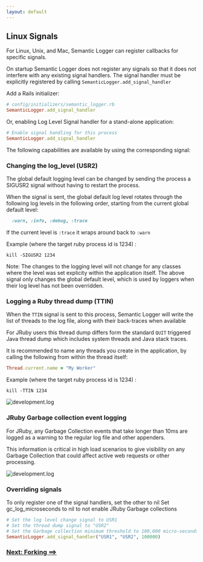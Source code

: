 ```yaml
---
layout: default
---
```


## Linux Signals

For Linux, Unix, and Mac, Semantic Logger can register callbacks for specific
signals.

On startup Semantic Logger does not register any signals so that it does not
interfere with any existing signal handlers. The signal handler must be explicitly
registered by calling `SemanticLogger.add_signal_handler`

Add a Rails initializer:

~~~ruby
# config/initializers/semantic_logger.rb
SemanticLogger.add_signal_handler
~~~
Or, enabling Log Level Signal handler for a stand-alone application:

~~~ruby
# Enable signal handling for this process
SemanticLogger.add_signal_handler
~~~

The following capabilities are available by using the corresponding signal:

### Changing the log_level (USR2)

The global default logging level can be changed by sending the process a SIGUSR2
signal without having to restart the process.

When the signal is sent, the global default log level rotates through the following
log levels in the following order, starting from the current global default level:

~~~ruby
  :warn, :info, :debug, :trace
~~~

If the current level is `:trace` it wraps around back to `:warn`

Example (where the target ruby process id is 1234) :

~~~
kill -SIGUSR2 1234
~~~

Note: The changes to the logging level will not change for any classes where the
level was set explicity within the application itself. The above signal only changes
the global default level, which is used by loggers when their log level has not
been overridden.

### Logging a Ruby thread dump (TTIN)

When the `TTIN` signal is sent to this process, Semantic Logger will write the list
of threads to the log file, along with their back-traces when available

For JRuby users this thread dump differs form the standard `QUIT` triggered
Java thread dump which includes system threads and Java stack traces.

It is recommended to name any threads you create in the application, by
calling the following from within the thread itself:
~~~ruby
Thread.current.name = "My Worker"
~~~

Example (where the target ruby process id is 1234) :

~~~
kill -TTIN 1234
~~~

![development.log](images/thread_dump.png)

### JRuby Garbage collection event logging

For JRuby, any Garbage Collection events that take longer than 10ms are logged
as a warning to the regular log file and other appenders.

This information is critical in high load scenarios to give visibility on any
Garbage Collection that could affect active web requests or other processing.

![development.log](images/gc_output.png)

### Overriding signals

To only register one of the signal handlers, set the other to nil
Set gc_log_microseconds to nil to not enable JRuby Garbage collections

~~~ruby
# Set the log level change signal to USR1
# Set the thread dump signal to "USR2"
# Set the Garbage collection minimum threshold to 100,000 micro-seconds
SemanticLogger.add_signal_handler("USR1", "USR2", 100000)
~~~

### [Next: Forking ==>](forking.html)
